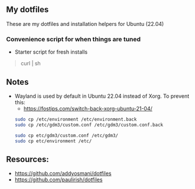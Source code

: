 ## My dotfiles
These are my dotfiles and installation helpers for Ubuntu (22.04)

### Convenience script for when things are tuned
 - Starter script for fresh installs
 > curl <hosted starter script> | sh

## Notes
 - Wayland is used by default in Ubuntu 22.04 instead of Xorg. To prevent this:
     - https://fostips.com/switch-back-xorg-ubuntu-21-04/
     ```bash
     sudo cp /etc/environment /etc/environment.back
     sudo cp /etc/gdm3/custom.conf /etc/gdm3/custom.conf.back

     sudo cp etc/gdm3/custom.conf /etc/gdm3/
     sudo cp etc/environment /etc/
     ```

## Resources:
 - https://github.com/addyosmani/dotfiles
 - https://github.com/paulirish/dotfiles
